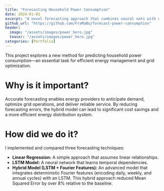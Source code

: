 ```yaml
---
title: "Forecasting Household Power Consumption"
date: 2024-01-01
excerpt: "A novel forecasting approach that combines neural nets with deterministic Fourier features to account for daily, weekly, and annual cycles in household power consumption."
github_url: "https://github.com/FraMaBu/forecast-power-consumption"
header:
  image: "/assets/images/power_hero.jpg"
  teaser: "/assets/images/power_hero.jpg"
categories: [Portfolio]
---
```

This project explores a new method for predicting household power consumption—an essential task for efficient energy management and grid optimization.

# Why is it important?
Accurate forecasting enables energy providers to anticipate demand, optimize grid operations, and deliver reliable service. By reducing forecasting errors, the hybrid model can lead to significant cost savings and a more efficient energy distribution system.

# How did we do it?
I implemented and compared three forecasting techniques:
- **Linear Regression:** A simple approach that assumes linear relationships.
- **LSTM Model:** A neural network that learns temporal dependencies.
- **Hybrid Model (LSTM + Fourier Features):** An advanced model that integrates deterministic Fourier features (encoding daily, weekly, and annual cycles) with an LSTM. This hybrid approach reduced Mean Squared Error by over 8% relative to the baseline.